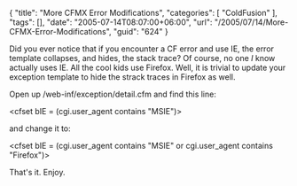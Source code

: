 {
	"title": "More CFMX Error Modifications",
	"categories": [
		"ColdFusion"
	],
	"tags": [],
	"date": "2005-07-14T08:07:00+06:00",
	"url": "/2005/07/14/More-CFMX-Error-Modifications",
	"guid": "624"
}

Did you ever notice that if you encounter a CF error and use IE, the error template collapses, and hides, the stack trace? Of course, no one <i>I</i> know actually uses IE. All the cool kids use Firefox. Well, it is trivial to update your exception template to hide the strack traces in Firefox as well.

Open up /web-inf/exception/detail.cfm and find this line:

&lt;cfset bIE = (cgi.user_agent contains "MSIE")&gt;

and change it to:

&lt;cfset bIE = (cgi.user_agent contains "MSIE" or cgi.user_agent contains "Firefox")&gt;

That's it. Enjoy.